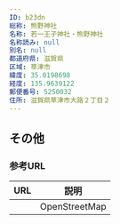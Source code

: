 ```yaml
---
ID: b23dn
総称: 熊野神社
名称: 若一王子神社・熊野神社
名称読み: null
別名: null
都道府県: 滋賀県
区域: 草津市
緯度: 35.0198698
経度: 135.9639122
郵便番号: 5250032
住所: 滋賀県草津市大路２丁目２
---
```


## その他

### 参考URL

| URL | 説明          |
| --- | ------------- |
|     | OpenStreetMap |
